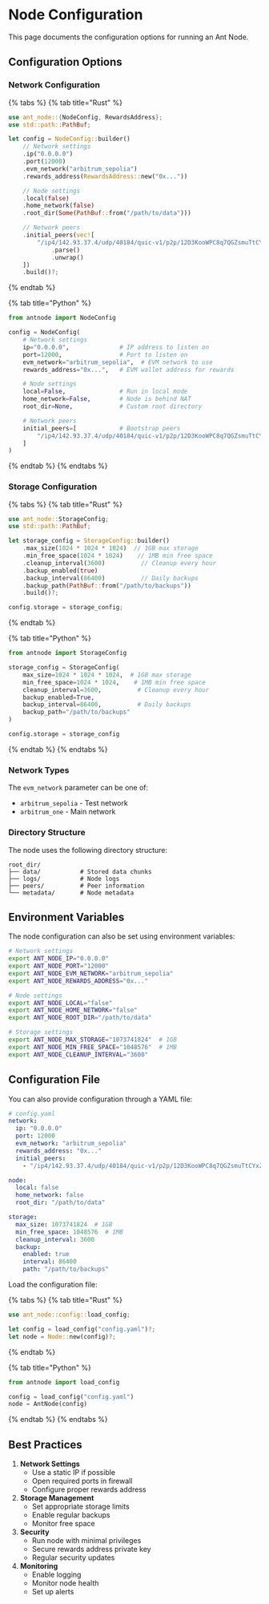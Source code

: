 # Node Configuration

This page documents the configuration options for running an Ant Node.

## Configuration Options

### Network Configuration

{% tabs %}
{% tab title="Rust" %}
```rust
use ant_node::{NodeConfig, RewardsAddress};
use std::path::PathBuf;

let config = NodeConfig::builder()
    // Network settings
    .ip("0.0.0.0")
    .port(12000)
    .evm_network("arbitrum_sepolia")
    .rewards_address(RewardsAddress::new("0x..."))

    // Node settings
    .local(false)
    .home_network(false)
    .root_dir(Some(PathBuf::from("/path/to/data")))

    // Network peers
    .initial_peers(vec![
        "/ip4/142.93.37.4/udp/40184/quic-v1/p2p/12D3KooWPC8q7QGZsmuTtCYxZ2s3FPXPZcS8LVKkayXkVFkqDEQB"
            .parse()
            .unwrap()
    ])
    .build()?;
```
{% endtab %}

{% tab title="Python" %}
```python
from antnode import NodeConfig

config = NodeConfig(
    # Network settings
    ip="0.0.0.0",              # IP address to listen on
    port=12000,                # Port to listen on
    evm_network="arbitrum_sepolia",  # EVM network to use
    rewards_address="0x...",   # EVM wallet address for rewards

    # Node settings
    local=False,               # Run in local mode
    home_network=False,        # Node is behind NAT
    root_dir=None,             # Custom root directory

    # Network peers
    initial_peers=[            # Bootstrap peers
        "/ip4/142.93.37.4/udp/40184/quic-v1/p2p/12D3KooWPC8q7QGZsmuTtCYxZ2s3FPXPZcS8LVKkayXkVFkqDEQB",
    ]
)
```
{% endtab %}
{% endtabs %}

### Storage Configuration

{% tabs %}
{% tab title="Rust" %}
```rust
use ant_node::StorageConfig;
use std::path::PathBuf;

let storage_config = StorageConfig::builder()
    .max_size(1024 * 1024 * 1024)  // 1GB max storage
    .min_free_space(1024 * 1024)    // 1MB min free space
    .cleanup_interval(3600)          // Cleanup every hour
    .backup_enabled(true)
    .backup_interval(86400)          // Daily backups
    .backup_path(PathBuf::from("/path/to/backups"))
    .build()?;

config.storage = storage_config;
```
{% endtab %}

{% tab title="Python" %}
```python
from antnode import StorageConfig

storage_config = StorageConfig(
    max_size=1024 * 1024 * 1024,  # 1GB max storage
    min_free_space=1024 * 1024,    # 1MB min free space
    cleanup_interval=3600,          # Cleanup every hour
    backup_enabled=True,
    backup_interval=86400,          # Daily backups
    backup_path="/path/to/backups"
)

config.storage = storage_config
```
{% endtab %}
{% endtabs %}

### Network Types

The `evm_network` parameter can be one of:

* `arbitrum_sepolia` - Test network
* `arbitrum_one` - Main network

### Directory Structure

The node uses the following directory structure:

```
root_dir/
├── data/           # Stored data chunks
├── logs/           # Node logs
├── peers/          # Peer information
└── metadata/       # Node metadata
```

## Environment Variables

The node configuration can also be set using environment variables:

```bash
# Network settings
export ANT_NODE_IP="0.0.0.0"
export ANT_NODE_PORT="12000"
export ANT_NODE_EVM_NETWORK="arbitrum_sepolia"
export ANT_NODE_REWARDS_ADDRESS="0x..."

# Node settings
export ANT_NODE_LOCAL="false"
export ANT_NODE_HOME_NETWORK="false"
export ANT_NODE_ROOT_DIR="/path/to/data"

# Storage settings
export ANT_NODE_MAX_STORAGE="1073741824"  # 1GB
export ANT_NODE_MIN_FREE_SPACE="1048576"  # 1MB
export ANT_NODE_CLEANUP_INTERVAL="3600"
```

## Configuration File

You can also provide configuration through a YAML file:

```yaml
# config.yaml
network:
  ip: "0.0.0.0"
  port: 12000
  evm_network: "arbitrum_sepolia"
  rewards_address: "0x..."
  initial_peers:
    - "/ip4/142.93.37.4/udp/40184/quic-v1/p2p/12D3KooWPC8q7QGZsmuTtCYxZ2s3FPXPZcS8LVKkayXkVFkqDEQB"

node:
  local: false
  home_network: false
  root_dir: "/path/to/data"

storage:
  max_size: 1073741824  # 1GB
  min_free_space: 1048576  # 1MB
  cleanup_interval: 3600
  backup:
    enabled: true
    interval: 86400
    path: "/path/to/backups"
```

Load the configuration file:

{% tabs %}
{% tab title="Rust" %}
```rust
use ant_node::config::load_config;

let config = load_config("config.yaml")?;
let node = Node::new(config)?;
```
{% endtab %}

{% tab title="Python" %}
```python
from antnode import load_config

config = load_config("config.yaml")
node = AntNode(config)
```
{% endtab %}
{% endtabs %}

## Best Practices

1. **Network Settings**
   * Use a static IP if possible
   * Open required ports in firewall
   * Configure proper rewards address
2. **Storage Management**
   * Set appropriate storage limits
   * Enable regular backups
   * Monitor free space
3. **Security**
   * Run node with minimal privileges
   * Secure rewards address private key
   * Regular security updates
4. **Monitoring**
   * Enable logging
   * Monitor node health
   * Set up alerts
